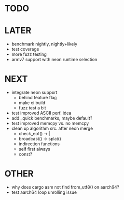 # TODO

# LATER
* benchmark nightly, nightly+likely
* test coverage
* more fuzz testing
* armv7 support with neon runtime selection

# NEXT
* integrate neon support
  * behind feature flag
  * make ci build
  * fuzz test a bit
* test improved ASCII perf. idea
* add _quick benchmarks, maybe default?
* test improved memcpy vs. no memcpy
* clean up algorithm src. after neon merge
  * check_eof() -> |
  * broadcast() -> splat()
  * indirection functions
  * self first always
  * const?

# OTHER
* why does cargo asm not find from_utf8() on aarch64?
* test aarch64 loop unrolling issue